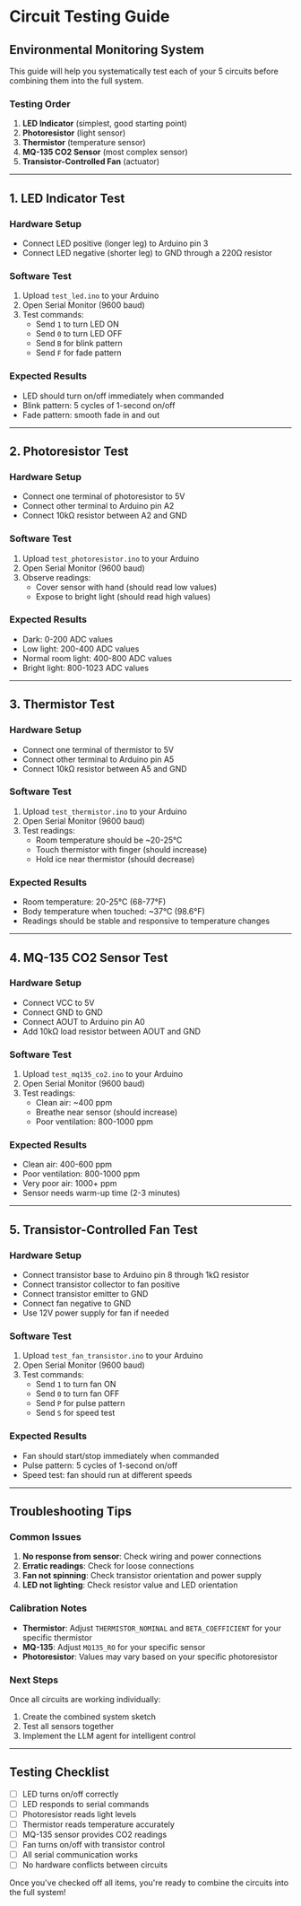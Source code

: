 # Circuit Testing Guide
## Environmental Monitoring System

This guide will help you systematically test each of your 5 circuits before combining them into the full system.

### Testing Order
1. **LED Indicator** (simplest, good starting point)
2. **Photoresistor** (light sensor)
3. **Thermistor** (temperature sensor)
4. **MQ-135 CO2 Sensor** (most complex sensor)
5. **Transistor-Controlled Fan** (actuator)

---

## 1. LED Indicator Test

### Hardware Setup
- Connect LED positive (longer leg) to Arduino pin 3
- Connect LED negative (shorter leg) to GND through a 220Ω resistor

### Software Test
1. Upload `test_led.ino` to your Arduino
2. Open Serial Monitor (9600 baud)
3. Test commands:
   - Send `1` to turn LED ON
   - Send `0` to turn LED OFF
   - Send `B` for blink pattern
   - Send `F` for fade pattern

### Expected Results
- LED should turn on/off immediately when commanded
- Blink pattern: 5 cycles of 1-second on/off
- Fade pattern: smooth fade in and out

---

## 2. Photoresistor Test

### Hardware Setup
- Connect one terminal of photoresistor to 5V
- Connect other terminal to Arduino pin A2
- Connect 10kΩ resistor between A2 and GND

### Software Test
1. Upload `test_photoresistor.ino` to your Arduino
2. Open Serial Monitor (9600 baud)
3. Observe readings:
   - Cover sensor with hand (should read low values)
   - Expose to bright light (should read high values)

### Expected Results
- Dark: 0-200 ADC values
- Low light: 200-400 ADC values
- Normal room light: 400-800 ADC values
- Bright light: 800-1023 ADC values

---

## 3. Thermistor Test

### Hardware Setup
- Connect one terminal of thermistor to 5V
- Connect other terminal to Arduino pin A5
- Connect 10kΩ resistor between A5 and GND

### Software Test
1. Upload `test_thermistor.ino` to your Arduino
2. Open Serial Monitor (9600 baud)
3. Test readings:
   - Room temperature should be ~20-25°C
   - Touch thermistor with finger (should increase)
   - Hold ice near thermistor (should decrease)

### Expected Results
- Room temperature: 20-25°C (68-77°F)
- Body temperature when touched: ~37°C (98.6°F)
- Readings should be stable and responsive to temperature changes

---

## 4. MQ-135 CO2 Sensor Test

### Hardware Setup
- Connect VCC to 5V
- Connect GND to GND
- Connect AOUT to Arduino pin A0
- Add 10kΩ load resistor between AOUT and GND

### Software Test
1. Upload `test_mq135_co2.ino` to your Arduino
2. Open Serial Monitor (9600 baud)
3. Test readings:
   - Clean air: ~400 ppm
   - Breathe near sensor (should increase)
   - Poor ventilation: 800-1000 ppm

### Expected Results
- Clean air: 400-600 ppm
- Poor ventilation: 800-1000 ppm
- Very poor air: 1000+ ppm
- Sensor needs warm-up time (2-3 minutes)

---

## 5. Transistor-Controlled Fan Test

### Hardware Setup
- Connect transistor base to Arduino pin 8 through 1kΩ resistor
- Connect transistor collector to fan positive
- Connect transistor emitter to GND
- Connect fan negative to GND
- Use 12V power supply for fan if needed

### Software Test
1. Upload `test_fan_transistor.ino` to your Arduino
2. Open Serial Monitor (9600 baud)
3. Test commands:
   - Send `1` to turn fan ON
   - Send `0` to turn fan OFF
   - Send `P` for pulse pattern
   - Send `S` for speed test

### Expected Results
- Fan should start/stop immediately when commanded
- Pulse pattern: 5 cycles of 1-second on/off
- Speed test: fan should run at different speeds

---

## Troubleshooting Tips

### Common Issues
1. **No response from sensor**: Check wiring and power connections
2. **Erratic readings**: Check for loose connections
3. **Fan not spinning**: Check transistor orientation and power supply
4. **LED not lighting**: Check resistor value and LED orientation

### Calibration Notes
- **Thermistor**: Adjust `THERMISTOR_NOMINAL` and `BETA_COEFFICIENT` for your specific thermistor
- **MQ-135**: Adjust `MQ135_RO` for your specific sensor
- **Photoresistor**: Values may vary based on your specific photoresistor

### Next Steps
Once all circuits are working individually:
1. Create the combined system sketch
2. Test all sensors together
3. Implement the LLM agent for intelligent control

---

## Testing Checklist

- [ ] LED turns on/off correctly
- [ ] LED responds to serial commands
- [ ] Photoresistor reads light levels
- [ ] Thermistor reads temperature accurately
- [ ] MQ-135 sensor provides CO2 readings
- [ ] Fan turns on/off with transistor control
- [ ] All serial communication works
- [ ] No hardware conflicts between circuits

Once you've checked off all items, you're ready to combine the circuits into the full system! 